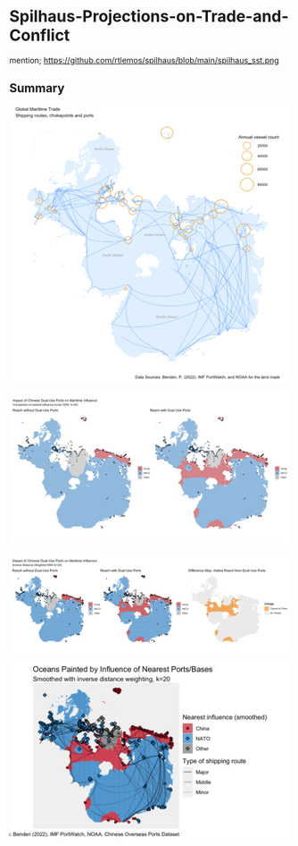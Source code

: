 # Spilhaus-Projections-on-Trade-and-Conflict

mention;  https://github.com/rtlemos/spilhaus/blob/main/spilhaus_sst.png  
## Summary

 
 <p align="center">
  <img src="maps/spilhaus_map_1.png" width="600"/>
</p>




 <p align="center">
  <img src="maps/spilhaus_map_2.2.png" width="700"/>
</p>



 <p align="center">
  <img src="maps/spilhaus_map_2.3.png" width="700"/>
</p>




 <p align="center">
  <img src="maps/spilhaus_map_3.png" width="700"/>
</p>
